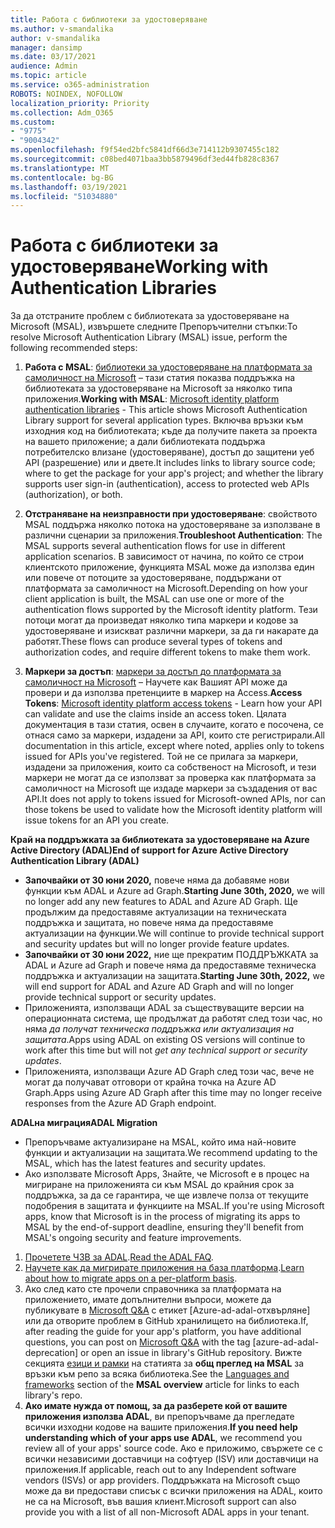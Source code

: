 ```yaml
---
title: Работа с библиотеки за удостоверяване
ms.author: v-smandalika
author: v-smandalika
manager: dansimp
ms.date: 03/17/2021
audience: Admin
ms.topic: article
ms.service: o365-administration
ROBOTS: NOINDEX, NOFOLLOW
localization_priority: Priority
ms.collection: Adm_O365
ms.custom:
- "9775"
- "9004342"
ms.openlocfilehash: f9f54ed2bfc5841df66d3e714112b9307455c182
ms.sourcegitcommit: c08bed4071baa3bb5879496df3ed44fb828c8367
ms.translationtype: MT
ms.contentlocale: bg-BG
ms.lasthandoff: 03/19/2021
ms.locfileid: "51034880"
---
```

# <a name="working-with-authentication-libraries"></a><span data-ttu-id="52556-102">Работа с библиотеки за удостоверяване</span><span class="sxs-lookup"><span data-stu-id="52556-102">Working with Authentication Libraries</span></span>

<span data-ttu-id="52556-103">За да отстраните проблем с библиотеката за удостоверяване на Microsoft (MSAL), извършете следните Препоръчителни стъпки:</span><span class="sxs-lookup"><span data-stu-id="52556-103">To resolve Microsoft Authentication Library (MSAL) issue, perform the following recommended steps:</span></span>

1. <span data-ttu-id="52556-104">**Работа с MSAL**: [библиотеки за удостоверяване на платформата за самоличност на Microsoft](https://docs.microsoft.com/azure/active-directory/develop/reference-v2-libraries) – тази статия показва поддръжка на библиотеката за удостоверяване на Microsoft за няколко типа приложения.</span><span class="sxs-lookup"><span data-stu-id="52556-104">**Working with MSAL**: [Microsoft identity platform authentication libraries](https://docs.microsoft.com/azure/active-directory/develop/reference-v2-libraries) - This article shows Microsoft Authentication Library support for several application types.</span></span> <span data-ttu-id="52556-105">Включва връзки към изходния код на библиотеката; къде да получите пакета за проекта на вашето приложение; а дали библиотеката поддържа потребителско влизане (удостоверяване), достъп до защитени уеб API (разрешение) или и двете.</span><span class="sxs-lookup"><span data-stu-id="52556-105">It includes links to library source code; where to get the package for your app's project; and whether the library supports user sign-in (authentication), access to protected web APIs (authorization), or both.</span></span>

2. <span data-ttu-id="52556-106">**Отстраняване на неизправности при удостоверяване**: свойството MSAL поддържа няколко потока на удостоверяване за използване в различни сценарии за приложения.</span><span class="sxs-lookup"><span data-stu-id="52556-106">**Troubleshoot Authentication**: The MSAL supports several authentication flows for use in different application scenarios.</span></span> <span data-ttu-id="52556-107">В зависимост от начина, по който се строи клиентското приложение, функцията MSAL може да използва един или повече от потоците за удостоверяване, поддържани от платформата за самоличност на Microsoft.</span><span class="sxs-lookup"><span data-stu-id="52556-107">Depending on how your client application is built, the MSAL can use one or more of the authentication flows supported by the Microsoft identity platform.</span></span> <span data-ttu-id="52556-108">Тези потоци могат да произведат няколко типа маркери и кодове за удостоверяване и изискват различни маркери, за да ги накарате да работят.</span><span class="sxs-lookup"><span data-stu-id="52556-108">These flows can produce several types of tokens and authorization codes, and require different tokens to make them work.</span></span>

3. <span data-ttu-id="52556-109">**Маркери за достъп**: [маркери за достъп до платформата за самоличност на Microsoft](https://docs.microsoft.com/azure/active-directory/develop/access-tokens) – Научете как Вашият API може да провери и да използва претенциите в маркер на Access.</span><span class="sxs-lookup"><span data-stu-id="52556-109">**Access Tokens**: [Microsoft identity platform access tokens](https://docs.microsoft.com/azure/active-directory/develop/access-tokens) - Learn how your API can validate and use the claims inside an access token.</span></span> <span data-ttu-id="52556-110">Цялата документация в тази статия, освен в случаите, когато е посочена, се отнася само за маркери, издадени за API, които сте регистрирали.</span><span class="sxs-lookup"><span data-stu-id="52556-110">All documentation in this article, except where noted, applies only to tokens issued for APIs you've registered.</span></span> <span data-ttu-id="52556-111">Той не се прилага за маркери, издадени за приложения, които са собственост на Microsoft, и тези маркери не могат да се използват за проверка как платформата за самоличност на Microsoft ще издаде маркери за създадения от вас API.</span><span class="sxs-lookup"><span data-stu-id="52556-111">It does not apply to tokens issued for Microsoft-owned APIs, nor can those tokens be used to validate how the Microsoft identity platform will issue tokens for an API you create.</span></span>

<span data-ttu-id="52556-112">**Край на поддръжката за библиотеката за удостоверяване на Azure Active Directory (ADAL)**</span><span class="sxs-lookup"><span data-stu-id="52556-112">**End of support for Azure Active Directory Authentication Library (ADAL)**</span></span>

- <span data-ttu-id="52556-113">**Започвайки от 30 юни 2020,** повече няма да добавяме нови функции към ADAL и Azure ad Graph.</span><span class="sxs-lookup"><span data-stu-id="52556-113">**Starting June 30th, 2020,** we will no longer add any new features to ADAL and Azure AD Graph.</span></span> <span data-ttu-id="52556-114">Ще продължим да предоставяме актуализации на техническата поддръжка и защитата, но повече няма да предоставяме актуализации на функции.</span><span class="sxs-lookup"><span data-stu-id="52556-114">We will continue to provide technical support and security updates but will no longer provide feature updates.</span></span>
- <span data-ttu-id="52556-115">**Започвайки от 30 юни 2022,** ние ще прекратим ПОДДРЪЖКАТА за ADAL и Azure ad Graph и повече няма да предоставяме техническа поддръжка и актуализации на защитата.</span><span class="sxs-lookup"><span data-stu-id="52556-115">**Starting June 30th, 2022,** we will end support for ADAL and Azure AD Graph and will no longer provide technical support or security updates.</span></span>
- <span data-ttu-id="52556-116">Приложенията, използващи ADAL за съществуващите версии на операционната система, ще продължат да работят след този час, но няма *да получат техническа поддръжка или актуализация на защитата*.</span><span class="sxs-lookup"><span data-stu-id="52556-116">Apps using ADAL on existing OS versions will continue to work after this time but will not *get any technical support or security updates*.</span></span>
- <span data-ttu-id="52556-117">Приложенията, използващи Azure AD Graph след този час, вече не могат да получават отговори от крайна точка на Azure AD Graph.</span><span class="sxs-lookup"><span data-stu-id="52556-117">Apps using Azure AD Graph after this time may no longer receive responses from the Azure AD Graph endpoint.</span></span>

<span data-ttu-id="52556-118">**ADALна миграция**</span><span class="sxs-lookup"><span data-stu-id="52556-118">**ADAL Migration**</span></span>

- <span data-ttu-id="52556-119">Препоръчваме актуализиране на MSAL, който има най-новите функции и актуализации на защитата.</span><span class="sxs-lookup"><span data-stu-id="52556-119">We recommend updating to the MSAL, which has the latest features and security updates.</span></span>
- <span data-ttu-id="52556-120">Ако използвате Microsoft Apps, Знайте, че Microsoft е в процес на мигриране на приложенията си към MSAL до крайния срок за поддръжка, за да се гарантира, че ще извлече полза от текущите подобрения в защитата и функциите на MSAL.</span><span class="sxs-lookup"><span data-stu-id="52556-120">If you're using Microsoft apps, know that Microsoft is in the process of migrating its apps to MSAL by the end-of-support deadline, ensuring they'll benefit from MSAL's ongoing security and feature improvements.</span></span>

1. <span data-ttu-id="52556-121">[Прочетете ЧЗВ за ADAL](https://docs.microsoft.com/azure/active-directory/develop/msal-migration#frequently-asked-questions-faq).</span><span class="sxs-lookup"><span data-stu-id="52556-121">[Read the ADAL FAQ](https://docs.microsoft.com/azure/active-directory/develop/msal-migration#frequently-asked-questions-faq).</span></span>
2. <span data-ttu-id="52556-122">[Научете как да мигрирате приложения на база платформа](https://docs.microsoft.com/azure/active-directory/develop/msal-migration#migration-guidance).</span><span class="sxs-lookup"><span data-stu-id="52556-122">[Learn about how to migrate apps on a per-platform basis](https://docs.microsoft.com/azure/active-directory/develop/msal-migration#migration-guidance).</span></span>
3. <span data-ttu-id="52556-123">Ако след като сте прочели справочника за платформата на приложението, имате допълнителни въпроси, можете да публикувате в [Microsoft Q&A](https://docs.microsoft.com/answers/topics/azure-ad-adal-deprecation.html) с етикет [Azure-ad-adal-отхвърляне] или да отворите проблем в GitHub хранилището на библиотека.</span><span class="sxs-lookup"><span data-stu-id="52556-123">If, after reading the guide for your app's platform, you have additional questions, you can post on [Microsoft Q&A](https://docs.microsoft.com/answers/topics/azure-ad-adal-deprecation.html) with the tag [azure-ad-adal-deprecation] or open an issue in library's GitHub repository.</span></span> <span data-ttu-id="52556-124">Вижте секцията [езици и рамки](https://docs.microsoft.com/azure/active-directory/develop/msal-overview#languages-and-frameworks) на статията за **общ преглед на MSAL** за връзки към репо за всяка библиотека.</span><span class="sxs-lookup"><span data-stu-id="52556-124">See the [Languages and frameworks](https://docs.microsoft.com/azure/active-directory/develop/msal-overview#languages-and-frameworks) section of the **MSAL overview** article for links to each library's repo.</span></span>
4. <span data-ttu-id="52556-125">**Ако имате нужда от помощ, за да разберете кой от вашите приложения използва ADAL**, ви препоръчваме да прегледате всички изходни кодове на вашите приложения.</span><span class="sxs-lookup"><span data-stu-id="52556-125">**If you need help understanding which of your apps use ADAL**, we recommend you review all of your apps' source code.</span></span> <span data-ttu-id="52556-126">Ако е приложимо, свържете се с всички независими доставчици на софтуер (ISV) или доставчици на приложения.</span><span class="sxs-lookup"><span data-stu-id="52556-126">If applicable, reach out to any Independent software vendors (ISVs) or app providers.</span></span> <span data-ttu-id="52556-127">Поддръжката на Microsoft също може да ви предостави списък с всички приложения на ADAL, които не са на Microsoft, във вашия клиент.</span><span class="sxs-lookup"><span data-stu-id="52556-127">Microsoft support can also provide you with a list of all non-Microsoft ADAL apps in your tenant.</span></span>







